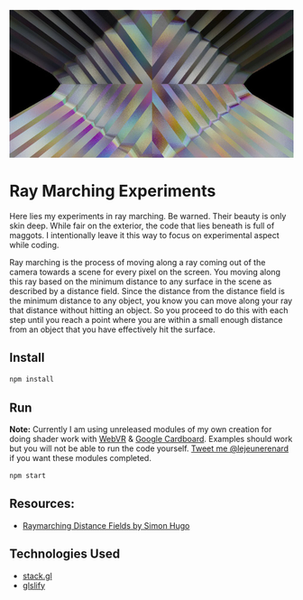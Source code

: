 ![Screenshot](./screenshot.jpg)

# Ray Marching Experiments

Here lies my experiments in ray marching. Be warned. Their beauty is only skin
deep. While fair on the exterior, the code that lies beneath is full of maggots.
I intentionally leave it this way to focus on experimental aspect while coding.

Ray marching is the process of moving along a ray coming out of the camera
towards a scene for every pixel on the screen. You moving along this ray based
on the minimum distance to any surface in the scene as described by a distance
field. Since the distance from the distance field is the minimum distance to any
object, you know you can move along your ray that distance without hitting an
object. So you proceed to do this with each step until you reach a point where
you are within a small enough distance from an object that you have effectively
hit the surface.

## Install

```bash
npm install
```

## Run

**Note:** Currently I am using unreleased modules of my own creation
for doing shader work with [WebVR](https://webvr.info/) & [Google
Cardboard](https://vr.google.com/cardboard/). Examples should
work but you will not be able to run the code yourself. [Tweet me
@lejeunerenard](https://twitter.com/lejeunerenard) if you want these modules
completed.

```bash
npm start
```

## Resources:

- [Raymarching Distance Fields by Simon
Hugo](http://9bitscience.blogspot.com/2013/07/raymarching-distance-fields_14.html)

## Technologies Used

- [stack.gl](http://stack.gl)
- [glslify](https://github.com/stackgl/glslify)
